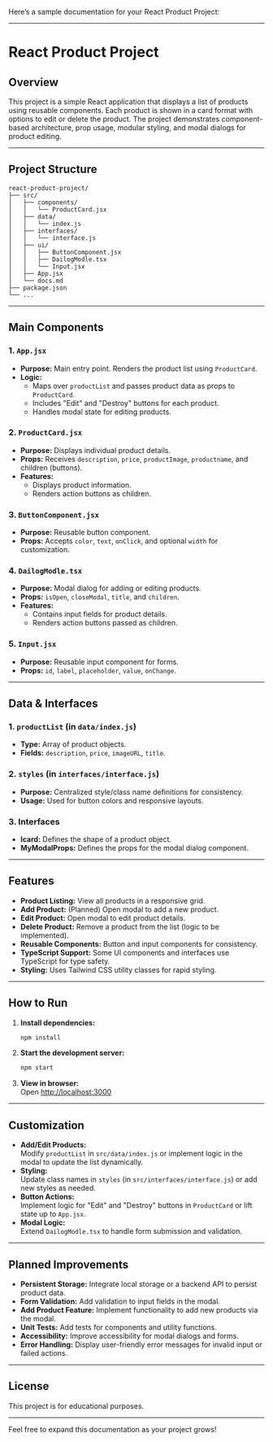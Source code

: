 Here’s a sample documentation for your React Product Project:

---

# React Product Project

## Overview

This project is a simple React application that displays a list of products using reusable components. Each product is shown in a card format with options to edit or delete the product. The project demonstrates component-based architecture, prop usage, modular styling, and modal dialogs for product editing.

---

## Project Structure

```
react-product-project/
├── src/
│   ├── components/
│   │   └── ProductCard.jsx
│   ├── data/
│   │   └── index.js
│   ├── interfaces/
│   │   └── interface.js
│   ├── ui/
│   │   ├── ButtonComponent.jsx
│   │   ├── DailogModle.tsx
│   │   └── Input.jsx
│   ├── App.jsx
│   └── docs.md
├── package.json
└── ...
```

---

## Main Components

### 1. `App.jsx`
- **Purpose:** Main entry point. Renders the product list using `ProductCard`.
- **Logic:** 
  - Maps over `productList` and passes product data as props to `ProductCard`.
  - Includes "Edit" and "Destroy" buttons for each product.
  - Handles modal state for editing products.

### 2. `ProductCard.jsx`
- **Purpose:** Displays individual product details.
- **Props:** Receives `description`, `price`, `productImage`, `productname`, and children (buttons).
- **Features:** 
  - Displays product information.
  - Renders action buttons as children.

### 3. `ButtonComponent.jsx`
- **Purpose:** Reusable button component.
- **Props:** Accepts `color`, `text`, `onClick`, and optional `width` for customization.

### 4. `DailogModle.tsx`
- **Purpose:** Modal dialog for adding or editing products.
- **Props:** `isOpen`, `closeModal`, `title`, and `children`.
- **Features:** 
  - Contains input fields for product details.
  - Renders action buttons passed as children.

### 5. `Input.jsx`
- **Purpose:** Reusable input component for forms.
- **Props:** `id`, `label`, `placeholder`, `value`, `onChange`.

---

## Data & Interfaces

### 1. `productList` (in `data/index.js`)
- **Type:** Array of product objects.
- **Fields:** `description`, `price`, `imageURL`, `title`.

### 2. `styles` (in `interfaces/interface.js`)
- **Purpose:** Centralized style/class name definitions for consistency.
- **Usage:** Used for button colors and responsive layouts.

### 3. Interfaces
- **Icard:** Defines the shape of a product object.
- **MyModalProps:** Defines the props for the modal dialog component.

---

## Features

- **Product Listing:** View all products in a responsive grid.
- **Add Product:** (Planned) Open modal to add a new product.
- **Edit Product:** Open modal to edit product details.
- **Delete Product:** Remove a product from the list (logic to be implemented).
- **Reusable Components:** Button and input components for consistency.
- **TypeScript Support:** Some UI components and interfaces use TypeScript for type safety.
- **Styling:** Uses Tailwind CSS utility classes for rapid styling.

---

## How to Run

1. **Install dependencies:**
   ```sh
   npm install
   ```
2. **Start the development server:**
   ```sh
   npm start
   ```
3. **View in browser:**  
   Open [http://localhost:3000](http://localhost:3000)

---

## Customization

- **Add/Edit Products:**  
  Modify `productList` in `src/data/index.js` or implement logic in the modal to update the list dynamically.
- **Styling:**  
  Update class names in `styles` (in `src/interfaces/interface.js`) or add new styles as needed.
- **Button Actions:**  
  Implement logic for "Edit" and "Destroy" buttons in `ProductCard` or lift state up to `App.jsx`.
- **Modal Logic:**  
  Extend `DailogModle.tsx` to handle form submission and validation.

---

## Planned Improvements

- **Persistent Storage:** Integrate local storage or a backend API to persist product data.
- **Form Validation:** Add validation to input fields in the modal.
- **Add Product Feature:** Implement functionality to add new products via the modal.
- **Unit Tests:** Add tests for components and utility functions.
- **Accessibility:** Improve accessibility for modal dialogs and forms.
- **Error Handling:** Display user-friendly error messages for invalid input or failed actions.

---

## License

This project is for educational purposes.

---

Feel free to expand this documentation as your project grows!